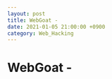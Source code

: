 ```yaml
---
layout: post
title: WebGoat -
date: 2021-01-05 21:00:00 +0900
category: Web_Hacking
---
```



# WebGoat - 

